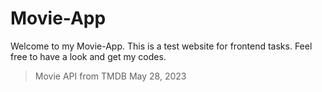 # Movie-App

Welcome to my Movie-App.
This is a test website for frontend tasks.
Feel free to have a look and get my codes.

> Movie API from TMDB
> May 28, 2023
